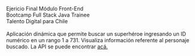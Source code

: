 Ejericio Final Módulo Front-End<br>
Bootcamp Full Stack Java Trainee<br>
Talento Digital para Chile<br>
<br>
Aplicación dinámica que permite buscar un superhéroe ingresando un ID numérico en un rango 1 a 731. Visualiza información referente al personaje buscado.
La API se puede encontrar <a href="https://superheroapi.com/#intro">acá.</a>
<br>
<br>

